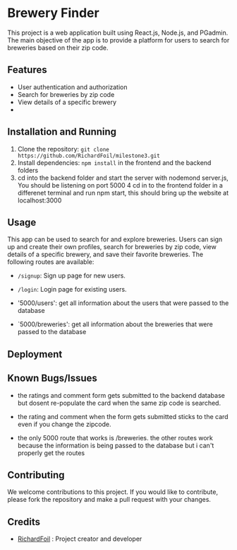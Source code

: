 # Brewery Finder

This project is a web application built using React.js, Node.js, and PGadmin. The main objective of the app is to provide a platform for users to search for breweries based on their zip code.

## Features

- User authentication and authorization
- Search for breweries by zip code
- View details of a specific brewery
- 


## Installation and Running

1. Clone the repository: `git clone https://github.com/RichardFoil/milestone3.git`
2. Install dependencies: `npm install` in the frontend and the backend folders
3. cd into the backend folder and start the server with nodemond server.js, You should be listening on port 5000
4  cd in to the frontend folder in a differenet terminal and run npm start, this should bring up the website at localhost:3000

## Usage

This app can be used to search for and explore breweries. Users can sign up and create their own profiles, search for breweries by zip code, view details of a specific brewery, and save their favorite breweries. The following routes are available:

- `/signup`: Sign up page for new users.
- `/login`: Login page for existing users.

- '5000/users': get all information about the users that were passed to the database 
- `5000/breweries': get all information about the breweries that were passed to the database


## Deployment

##  Known Bugs/Issues
- the ratings and comment form gets submitted to the backend database but dosent re-populate the card when the same zip code is searched.

- the rating and comment when the form gets submitted sticks to the card even if you change the zipcode.

- the only 5000 route that works is /breweries.  the other  routes work because the information is being passed to the database but i can't properly get the routes


## Contributing

We welcome contributions to this project. If you would like to contribute, please fork the repository and make a pull request with your changes.

## Credits

- [RichardFoil](https://github.com/RichardFoil) : Project creator and developer
